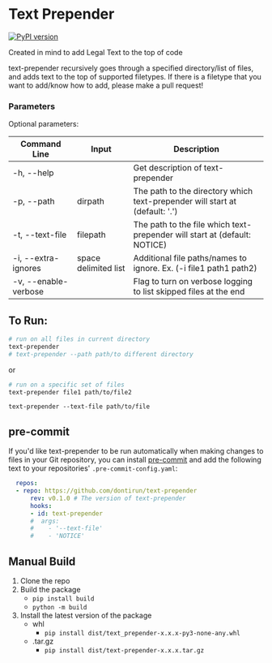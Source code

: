<!--
Copyright 2021 Arun Donti
SPDX-License-Identifier: MIT
-->
# Text Prepender

[![PyPI version](https://badge.fury.io/py/text-prepender.svg)](https://badge.fury.io/py/text-prepender)

Created in mind to add Legal Text to the top of code

text-prepender recursively goes through a specified directory/list of files, and adds text to the top of supported filetypes.
If there is a filetype that you want to add/know how to add, please make a pull request!

### Parameters

Optional parameters:

| Command Line         | Input                | Description                                                                  |
| -------------------- | -------------------- | ---------------------------------------------------------------------------- |
| -h, --help           |                      | Get description of text-prepender                                            |
| -p, --path           | dirpath              | The path to the directory which text-prepender will start at (default: '.')  |
| -t, --text-file      | filepath             | The path to the file which text-prepender will start at (default: NOTICE)    |
| -i, --extra-ignores  | space delimited list | Additional file paths/names to ignore. Ex. (-i file1 path1 path2)            |
| -v, --enable-verbose |                      | Flag to turn on verbose logging to list skipped files at the end             |

## To Run:

```bash
# run on all files in current directory
text-prepender
# text-prepender --path path/to different directory
```

or

```bash
# run on a specific set of files
text-prepender file1 path/to/file2
```

`text-prepender --text-file path/to/file`

## pre-commit

If you'd like text-prepender to be run automatically when making changes to files in your Git repository, you can install [pre-commit](https://pre-commit.com/) and add the following text to your repositories' `.pre-commit-config.yaml`:

```yaml
  repos:
  - repo: https://github.com/dontirun/text-prepender
      rev: v0.1.0 # The version of text-prepender
      hooks:
      - id: text-prepender
      #  args:
      #    - '--text-file'
      #    - 'NOTICE'
```
## Manual Build

1. Clone the repo
2. Build the package
   - `pip install build`
   - `python -m build`
3. Install the latest version of the package
   - whl
     - `pip install dist/text_prepender-x.x.x-py3-none-any.whl`
   - .tar.gz
     - `pip install dist/text-prepender-x.x.x.tar.gz`

</details>
